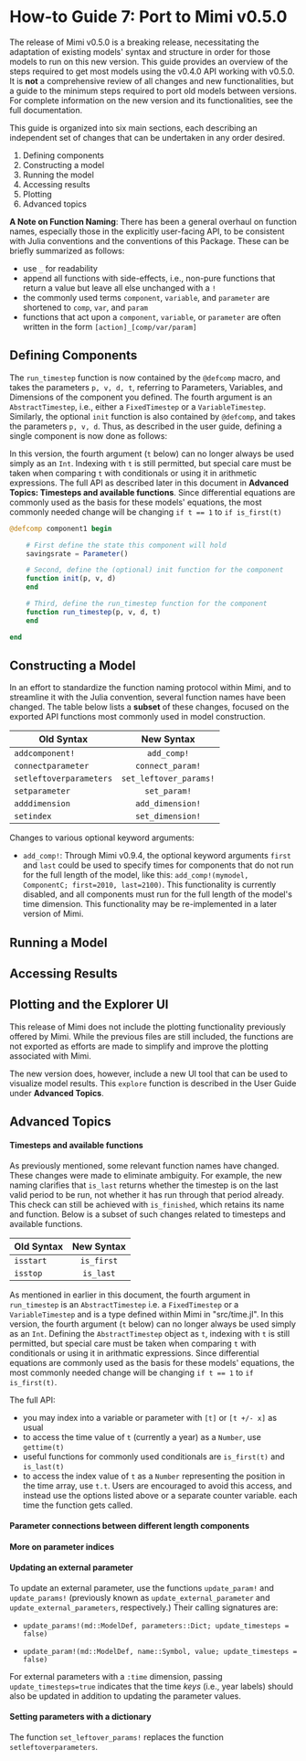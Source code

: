 # How-to Guide 7: Port to Mimi v0.5.0

The release of Mimi v0.5.0 is a breaking release, necessitating the adaptation of existing models' syntax and structure in order for those models to run on this new version.  This guide provides an overview of the steps required to get most models using the v0.4.0 API working with v0.5.0.  It is **not** a comprehensive review of all changes and new functionalities, but a guide to the minimum steps required to port old models between versions.  For complete information on the new version and its functionalities, see the full documentation.

This guide is organized into six main sections, each describing an independent set of changes that can be undertaken in any order desired.  

1) Defining components
2) Constructing a model
3) Running the model
4) Accessing results
5) Plotting
6) Advanced topics

**A Note on Function Naming**: There has been a general overhaul on function names, especially those in the explicitly user-facing API, to be consistent with Julia conventions and the conventions of this Package.  These can be briefly summarized as follows:

- use `_` for readability
- append all functions with side-effects, i.e., non-pure functions that return a value but leave all else unchanged with a `!`
- the commonly used terms `component`, `variable`, and `parameter` are shortened to `comp`, `var`, and `param`
- functions that act upon a `component`, `variable`, or `parameter` are often written in the form `[action]_[comp/var/param]`

## Defining Components

The `run_timestep` function is now contained by the `@defcomp` macro, and takes the parameters `p, v, d, t`, referring to Parameters, Variables, and Dimensions of the component you defined.  The fourth argument is an `AbstractTimestep`, i.e., either a `FixedTimestep` or a `VariableTimestep`.  Similarly, the optional `init` function is also contained by `@defcomp`, and takes the parameters `p, v, d`.  Thus, as described in the user guide, defining a single component is now done as follows:

In this version, the fourth argument (`t` below) can no longer always be used simply as an `Int`. Indexing with `t` is still permitted, but special care must be taken when comparing `t` with conditionals or using it in arithmetic expressions.  The full API as described later in this document in **Advanced Topics:  Timesteps and available functions**.  Since differential equations are commonly used as the basis for these models' equations, the most commonly needed change will be changing `if t == 1` to `if is_first(t)`

```julia
@defcomp component1 begin

    # First define the state this component will hold
    savingsrate = Parameter()

    # Second, define the (optional) init function for the component
    function init(p, v, d)
    end

    # Third, define the run_timestep function for the component
    function run_timestep(p, v, d, t)
    end

end
```

## Constructing a Model

In an effort to standardize the function naming protocol within Mimi, and to streamline it with the Julia convention, several function names have been changed.  The table below lists a **subset** of these changes, focused on the exported API functions most commonly used in model construction.  

| Old Syntax                | New Syntax                |
| ------------------------  |:-------------------------:|
|`addcomponent!`            |`add_comp!`                |
|`connectparameter`         |`connect_param!`           |
|`setleftoverparameters`    |`set_leftover_params!`     |
|`setparameter`             |`set_param!`               |
|`adddimension`             |`add_dimension!`           |
|`setindex`                 |`set_dimension!`           |  

Changes to various optional keyword arguments:

- `add_comp!`:  Through Mimi v0.9.4, the optional keyword arguments `first` and `last` could be used to specify times for components that do not run for the full length of the model, like this: `add_comp!(mymodel, ComponentC; first=2010, last=2100)`. This functionality is currently disabled, and all components must run for the full length of the model's time dimension. This functionality may be re-implemented in a later version of Mimi.

## Running a Model

## Accessing Results

## Plotting and the Explorer UI

This release of Mimi does not include the plotting functionality previously offered by Mimi.  While the previous files are still included, the functions are not exported as efforts are made to simplify and improve the plotting associated with Mimi.  

The new version does, however, include a new UI tool that can be used to visualize model results.  This `explore` function is described in the User Guide under **Advanced Topics**.

## Advanced Topics

#### Timesteps and available functions

As previously mentioned, some relevant function names have changed.  These changes were made to eliminate ambiguity.  For example, the new naming clarifies that `is_last` returns whether the timestep is on the last valid period to be run, not whether it has run through that period already.  This check can still be achieved with `is_finished`, which retains its name and function.  Below is a subset of such changes related to timesteps and available functions.

| Old Syntax                | New Syntax                |
| ------------------------  |:-------------------------:|
|`isstart`                  |`is_first`                 |
|`isstop`                   |`is_last`                  |    

As mentioned in earlier in this document, the fourth argument in `run_timestep` is an `AbstractTimestep` i.e. a `FixedTimestep` or a `VariableTimestep` and is a type defined within Mimi in "src/time.jl".  In this version, the fourth argument (`t` below) can no longer always be used simply as an `Int`. Defining the `AbstractTimestep` object as `t`, indexing with `t` is still permitted, but special care must be taken when comparing `t` with conditionals or using it in arithmatic expressions.  Since differential equations are commonly used as the basis for these models' equations, the most commonly needed change will be changing `if t == 1` to `if is_first(t)`.

The full API:

- you may index into a variable or parameter with `[t]` or `[t +/- x]` as usual
- to access the time value of `t` (currently a year) as a `Number`, use `gettime(t)`
- useful functions for commonly used conditionals are `is_first(t)` and `is_last(t)`
- to access the index value of `t` as a `Number` representing the position in the time array, use `t.t`.  Users are encouraged to avoid this access, and instead use the options listed above or a separate counter variable. each time the function gets called.  

#### Parameter connections between different length components

#### More on parameter indices

#### Updating an external parameter

To update an external parameter, use the functions `update_param!` and `update_params!` (previously known as `update_external_parameter` and `update_external_parameters`, respectively.)  Their calling signatures are:

*  `update_params!(md::ModelDef, parameters::Dict; update_timesteps = false)`

*  `update_param!(md::ModelDef, name::Symbol, value; update_timesteps = false)`

For external parameters with a `:time` dimension, passing `update_timesteps=true` indicates that the time _keys_ (i.e., year labels) should also be updated in addition to updating the parameter values.

#### Setting parameters with a dictionary

The function `set_leftover_params!` replaces the function `setleftoverparameters`.
